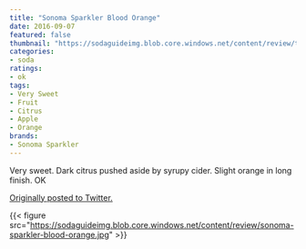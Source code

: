 ```yaml
---
title: "Sonoma Sparkler Blood Orange"
date: 2016-09-07
featured: false
thumbnail: "https://sodaguideimg.blob.core.windows.net/content/review/thumbs/sonoma-sparkler-blood-orange.jpg"
categories:
- soda
ratings:
- ok
tags:
- Very Sweet
- Fruit
- Citrus
- Apple
- Orange
brands:
- Sonoma Sparkler
---
```


Very sweet. Dark citrus pushed aside by syrupy cider. Slight orange in long finish. OK

[Originally posted to Twitter.](https://twitter.com/Cavorter/status/773574208823496704)

{{< figure src="https://sodaguideimg.blob.core.windows.net/content/review/sonoma-sparkler-blood-orange.jpg" >}}
